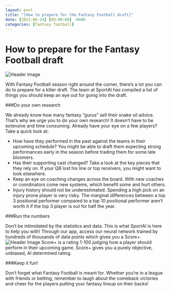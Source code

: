 ```yaml
---
layout: post
title: "[How to prepare for the Fantasy Football draft]"
date: [2021-06-24] [09:00:00] -0400
categories: [fantasy football]
---
```

# How to prepare for the Fantasy Football draft
![Header Image]({{site.baseurl}}/assets/images-posts/sportai-nfl-bw.png)

With Fantasy Football season right around the corner, there’s a lot you can do to prepare for a killer draft. The team at SportAI has compiled a list of things you should keep an eye out for going into the draft.

###Do your own research

We already know how many fantasy “gurus” sell their snake oil advice. That’s why we urge you to do your own research! It doesn’t have to be extensive and time consuming. Already have your eye on a few players? Take a quick look at:
-	How have they performed in the past against the teams in their upcoming schedule? You might be able to draft them expecting strong performances early in the season before trading them for some late bloomers.
-	Has their supporting cast changed? Take a look at the key pieces that they rely on. If your QB lost his line or top receivers, you might want to look elsewhere.
-	Keep an eye on coaching changes across the board. With new coaches or coordinators come new systems, which benefit some and hurt others.
-	Injury history should not be underestimated. Spending a high pick on an injury prone player is very risky. The marginal differences between a top 3 positional performer compared to a top 10 positional performer aren’t worth it if the top 3 player is out for half the year.

###Run the numbers

Don’t be intimidated by the statistics and data. This is what SportAI is here to help you with! Through our app, access our neural network trained by hundreds of thousands of data points which gives you a Score+.
![Header Image]({{site.baseurl}}/assets/images-posts/score.png)
Score+ is a rating 1-100 judging how a player should perform in their upcoming game. Score+ gives you a purely objective, unbiased, AI determined rating.

###Keep it fun!

Don’t forget what Fantasy Football is meant for. Whether you’re in a league with friends or betting, remember to laugh about the comeback victories and cheer for the players putting your fantasy lineup on their backs!
